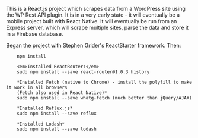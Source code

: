 This is a React.js project which scrapes data from a WordPress site using the WP Rest API plugin. It is in a very early state - it will eventually be a mobile project built with React Native. It will eventually be run from an Express server, which will scrape multiple sites, parse the data and store it in a Firebase database. 


Began the project with Stephen Grider's ReactStarter framework. Then:

```
	npm install

	<em>Installed ReactRouter:</em>
	sudo npm install --save react-router@1.0.3 history

	*Installed Fetch (native to Chrome) - install the polyfill to make it work in all browsers
	(Fetch also used in React Native)*
	sudo npm install --save whatg-fetch (much better than jQuery/AJAX)

	*Installed Reflux.js*
	sudo npm install --save reflux

	*Installed Lodash*
	sudo npm install --save lodash
```


